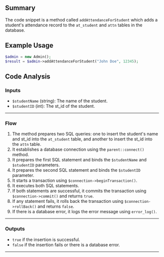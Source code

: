 ## Summary
The code snippet is a method called `addAttendanceForStudent` which adds a student's attendance record to the `at_student` and `attn` tables in the database.

## Example Usage
```php
$admin = new Admin();
$result = $admin->addAttendanceForStudent("John Doe", 12345);
```

## Code Analysis
### Inputs
- `$studentName` (string): The name of the student.
- `$studentID` (int): The st_id of the student.
___
### Flow
1. The method prepares two SQL queries: one to insert the student's name and st_id into the `at_student` table, and another to insert the st_id into the `attn` table.
2. It establishes a database connection using the `parent::connect()` method.
3. It prepares the first SQL statement and binds the `$studentName` and `$studentID` parameters.
4. It prepares the second SQL statement and binds the `$studentID` parameter.
5. It starts a transaction using `$connection->beginTransaction()`.
6. It executes both SQL statements.
7. If both statements are successful, it commits the transaction using `$connection->commit()` and returns `true`.
8. If any statement fails, it rolls back the transaction using `$connection->rollBack()` and returns `false`.
9. If there is a database error, it logs the error message using `error_log()`.
___
### Outputs
- `true` if the insertion is successful.
- `false` if the insertion fails or there is a database error.
___

